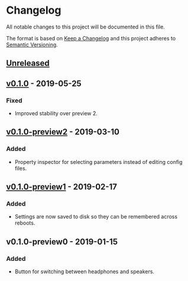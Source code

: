 # Changelog
All notable changes to this project will be documented in this file.

The format is based on [Keep a Changelog](http://keepachangelog.com/en/1.0.0/)
and this project adheres to [Semantic Versioning](http://semver.org/spec/v2.0.0.html).

## [Unreleased]
## [v0.1.0] - 2019-05-25
### Fixed
- Improved stability over preview 2.

## [v0.1.0-preview2] - 2019-03-10
### Added
- Property inspector for selecting parameters instead of editing config files.

## [v0.1.0-preview1] - 2019-02-17
### Added
- Settings are now saved to disk so they can be remembered across reboots.

## v0.1.0-preview0 - 2019-01-15
### Added
- Button for switching between headphones and speakers.

[Unreleased]: https://github.com/mdonoughe/sbz-switch/compare/v0.1.0...HEAD
[v0.1.0]: https://github.com/mdonoughe/sbz-switch/compare/v0.1.0-preview2...v0.1.0
[v0.1.0-preview2]: https://github.com/mdonoughe/sbz-switch/compare/v0.1.0-preview1...v0.1.0-preview2
[v0.1.0-preview1]: https://github.com/mdonoughe/sbz-switch/compare/v0.1.0-preview0...v0.1.0-preview1
